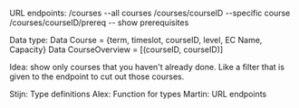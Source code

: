 URL endpoints: 
    /courses --all courses
    /courses/courseID --specific course
    /courses/courseID/prereq -- show prerequisites 

Data type: 
    Data Course = {term, timeslot, courseID, level, EC Name, Capacity}
    Data CourseOverview = [(courseID, courseID)]

Idea:
    show only courses that you haven't already done. Like a filter that is given to the endpoint to cut out those courses.

Stijn: Type definitions
Alex: Function for types
Martin: URL endpoints